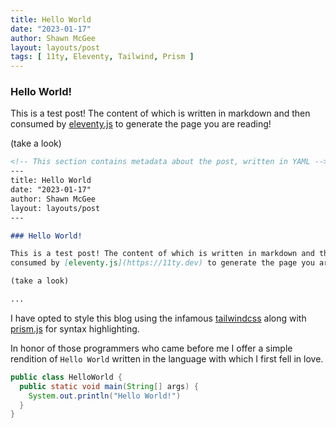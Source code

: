 ```yaml
---
title: Hello World
date: "2023-01-17"
author: Shawn McGee
layout: layouts/post
tags: [ 11ty, Eleventy, Tailwind, Prism ]
---
```


### Hello World!

This is a test post! The content of which is written in markdown and then 
consumed by [eleventy.js](https://11ty.dev) to generate the page you are reading!

(take a look)

```markdown
<!-- This section contains metadata about the post, written in YAML -->
---
title: Hello World
date: "2023-01-17"
author: Shawn McGee
layout: layouts/post
---

### Hello World!

This is a test post! The content of which is written in markdown and then 
consumed by [eleventy.js](https://11ty.dev) to generate the page you are reading!

(take a look)

...
```

I have opted to style this blog using the infamous 
[tailwindcss](https://tailwindcss.com) along with 
[prism.js](https://prismjs.com/) for syntax highlighting.

In honor of those programmers who came before me I offer a simple rendition of
`Hello World` written in the language with which I first fell in love.

```java
public class HelloWorld {
  public static void main(String[] args) {
    System.out.println("Hello World!")
  }
}
```